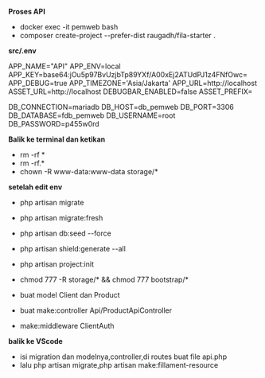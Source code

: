 **Proses API**  
- docker exec -it pemweb bash 
-  composer create-project --prefer-dist raugadh/fila-starter . 

**src/.env**        

APP_NAME="API"
APP_ENV=local
APP_KEY=base64:jOu5p97BvUzjbTp89YXf/A00xEj2ATUdPJ1z4FNfOwc=
APP_DEBUG=true
APP_TIMEZONE='Asia/Jakarta'
APP_URL=http://localhost
ASSET_URL=http://localhost
DEBUGBAR_ENABLED=false
ASSET_PREFIX=   

DB_CONNECTION=mariadb
DB_HOST=db_pemweb
DB_PORT=3306
DB_DATABASE=fdb_pemweb
DB_USERNAME=root
DB_PASSWORD=p455w0rd    

**Balik ke terminal dan ketikan**   
- rm -rf *  
- rm -rf.*  
- chown -R www-data:www-data storage/*  

**setelah edit env**    
- php artisan migrate   
- php artisan migrate:fresh 
- php artisan db:seed --force  
- php artisan shield:generate --all 
- php artisan project:init  
- chmod 777 -R storage/* && chmod 777 bootstrap/*   

- buat model Client dan Product  
- buat make:controller Api/ProductApiController 
- make:middleware ClientAuth    

**balik ke VScode** 
- isi migration dan modelnya,controller,di routes buat file api.php 
- lalu php artisan migrate,php artisan make:fillament-resource 


